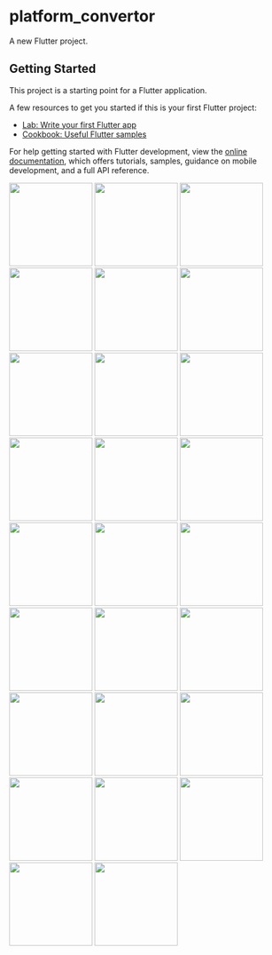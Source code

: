 # platform_convertor

A new Flutter project.

## Getting Started

This project is a starting point for a Flutter application.

A few resources to get you started if this is your first Flutter project:

- [Lab: Write your first Flutter app](https://docs.flutter.dev/get-started/codelab)
- [Cookbook: Useful Flutter samples](https://docs.flutter.dev/cookbook)

For help getting started with Flutter development, view the
[online documentation](https://docs.flutter.dev/), which offers tutorials,
samples, guidance on mobile development, and a full API reference.

<p>
  <img src="https://github.com/Jenish09x/platform_convertor1/assets/134168824/d33c1934-4b6d-4853-acad-5cafabb2f266",hieght="500"width="150">
  <img src="",hieght="500"width="150">
  <img src="",hieght="500"width="150">
  <img src="",hieght="500"width="150">
  <img src="",hieght="500"width="150">
  <img src="",hieght="500"width="150">
  <img src="",hieght="500"width="150">
  <img src="",hieght="500"width="150">
  <img src="",hieght="500"width="150">
  <img src="",hieght="500"width="150">
  <img src="",hieght="500"width="150">
  <img src="",hieght="500"width="150">
  <img src="",hieght="500"width="150">
  <img src="",hieght="500"width="150">
  <img src="",hieght="500"width="150">
  <img src="",hieght="500"width="150">
  <img src="",hieght="500"width="150">
  <img src="",hieght="500"width="150">
  <img src="",hieght="500"width="150">
  <img src="",hieght="500"width="150">
  <img src="",hieght="500"width="150">
  <img src="",hieght="500"width="150">
  <img src="",hieght="500"width="150">
  <img src="",hieght="500"width="150">
  <img src="",hieght="500"width="150">
  <img src="",hieght="500"width="150">
</p>



